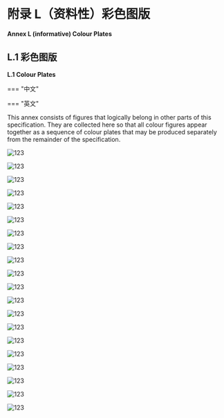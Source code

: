 # 附录 L（资料性）彩色图版

**Annex L (informative) Colour Plates**

## L.1 彩色图版

**L.1 Colour Plates**

=== "中文"

=== "英文"

This annex consists of figures that logically belong in other parts of this specification. They are collected here so that all colour figures appear together as a sequence of colour plates that may be produced separately from the remainder of the specification.

![123](./imgs/fl1.png)

![123](./imgs/fl2.png)

![123](./imgs/fl3.png)

![123](./imgs/fl4.png)

![123](./imgs/fl5.png)

![123](./imgs/fl6.png)

![123](./imgs/fl7.png)

![123](./imgs/fl8.png)

![123](./imgs/fl9.png)

![123](./imgs/fl10.png)

![123](./imgs/fl11.png)

![123](./imgs/fl12.png)

![123](./imgs/fl13.png)

![123](./imgs/fl14.png)

![123](./imgs/fl15.png)

![123](./imgs/fl16.png)

![123](./imgs/fl17.png)

![123](./imgs/fl18.png)

![123](./imgs/fl19.png)

![123](./imgs/fl20.png)
